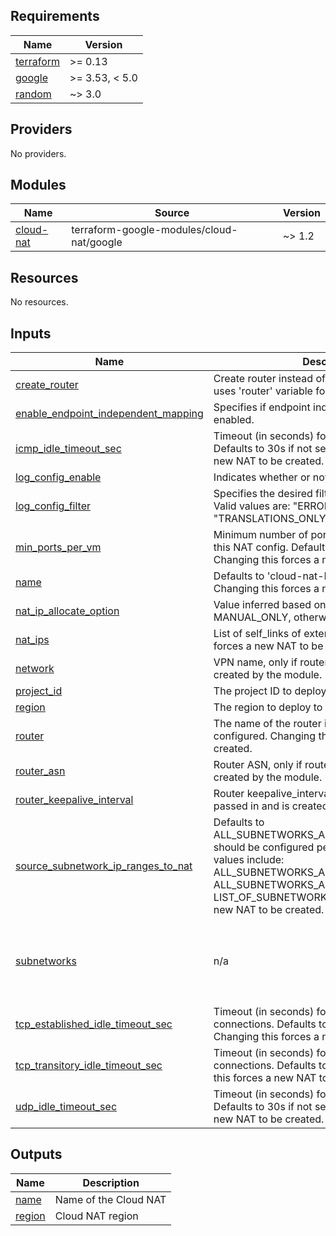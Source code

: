 <!-- BEGIN_TF_DOCS -->
## Requirements

| Name | Version |
|------|---------|
| <a name="requirement_terraform"></a> [terraform](#requirement\_terraform) | >= 0.13 |
| <a name="requirement_google"></a> [google](#requirement\_google) | >= 3.53, < 5.0 |
| <a name="requirement_random"></a> [random](#requirement\_random) | ~> 3.0 |

## Providers

No providers.

## Modules

| Name | Source | Version |
|------|--------|---------|
| <a name="module_cloud-nat"></a> [cloud-nat](#module\_cloud-nat) | terraform-google-modules/cloud-nat/google | ~> 1.2 |

## Resources

No resources.

## Inputs

| Name | Description | Type | Default | Required |
|------|-------------|------|---------|:--------:|
| <a name="input_create_router"></a> [create\_router](#input\_create\_router) | Create router instead of using an existing one, uses 'router' variable for new resource name. | `bool` | `false` | no |
| <a name="input_enable_endpoint_independent_mapping"></a> [enable\_endpoint\_independent\_mapping](#input\_enable\_endpoint\_independent\_mapping) | Specifies if endpoint independent mapping is enabled. | `bool` | `null` | no |
| <a name="input_icmp_idle_timeout_sec"></a> [icmp\_idle\_timeout\_sec](#input\_icmp\_idle\_timeout\_sec) | Timeout (in seconds) for ICMP connections. Defaults to 30s if not set. Changing this forces a new NAT to be created. | `string` | `"30"` | no |
| <a name="input_log_config_enable"></a> [log\_config\_enable](#input\_log\_config\_enable) | Indicates whether or not to export logs | `bool` | `false` | no |
| <a name="input_log_config_filter"></a> [log\_config\_filter](#input\_log\_config\_filter) | Specifies the desired filtering of logs on this NAT. Valid values are: "ERRORS\_ONLY", "TRANSLATIONS\_ONLY", "ALL" | `string` | `"ALL"` | no |
| <a name="input_min_ports_per_vm"></a> [min\_ports\_per\_vm](#input\_min\_ports\_per\_vm) | Minimum number of ports allocated to a VM from this NAT config. Defaults to 64 if not set. Changing this forces a new NAT to be created. | `string` | `"64"` | no |
| <a name="input_name"></a> [name](#input\_name) | Defaults to 'cloud-nat-RANDOM\_SUFFIX'. Changing this forces a new NAT to be created. | `string` | n/a | yes |
| <a name="input_nat_ip_allocate_option"></a> [nat\_ip\_allocate\_option](#input\_nat\_ip\_allocate\_option) | Value inferred based on nat\_ips. If present set to MANUAL\_ONLY, otherwise AUTO\_ONLY. | `string` | `"false"` | no |
| <a name="input_nat_ips"></a> [nat\_ips](#input\_nat\_ips) | List of self\_links of external IPs. Changing this forces a new NAT to be created. | `list(string)` | `[]` | no |
| <a name="input_network"></a> [network](#input\_network) | VPN name, only if router is not passed in and is created by the module. | `string` | `""` | no |
| <a name="input_project_id"></a> [project\_id](#input\_project\_id) | The project ID to deploy to | `string` | n/a | yes |
| <a name="input_region"></a> [region](#input\_region) | The region to deploy to | `string` | n/a | yes |
| <a name="input_router"></a> [router](#input\_router) | The name of the router in which this NAT will be configured. Changing this forces a new NAT to be created. | `string` | n/a | yes |
| <a name="input_router_asn"></a> [router\_asn](#input\_router\_asn) | Router ASN, only if router is not passed in and is created by the module. | `string` | `"64514"` | no |
| <a name="input_router_keepalive_interval"></a> [router\_keepalive\_interval](#input\_router\_keepalive\_interval) | Router keepalive\_interval, only if router is not passed in and is created by the module. | `string` | `"20"` | no |
| <a name="input_source_subnetwork_ip_ranges_to_nat"></a> [source\_subnetwork\_ip\_ranges\_to\_nat](#input\_source\_subnetwork\_ip\_ranges\_to\_nat) | Defaults to ALL\_SUBNETWORKS\_ALL\_IP\_RANGES. How NAT should be configured per Subnetwork. Valid values include: ALL\_SUBNETWORKS\_ALL\_IP\_RANGES, ALL\_SUBNETWORKS\_ALL\_PRIMARY\_IP\_RANGES, LIST\_OF\_SUBNETWORKS. Changing this forces a new NAT to be created. | `string` | `"ALL_SUBNETWORKS_ALL_IP_RANGES"` | no |
| <a name="input_subnetworks"></a> [subnetworks](#input\_subnetworks) | n/a | <pre>list(object({<br>    name                     = string,<br>    source_ip_ranges_to_nat  = list(string)<br>    secondary_ip_range_names = list(string)<br>  }))</pre> | `[]` | no |
| <a name="input_tcp_established_idle_timeout_sec"></a> [tcp\_established\_idle\_timeout\_sec](#input\_tcp\_established\_idle\_timeout\_sec) | Timeout (in seconds) for TCP established connections. Defaults to 1200s if not set. Changing this forces a new NAT to be created. | `string` | `"1200"` | no |
| <a name="input_tcp_transitory_idle_timeout_sec"></a> [tcp\_transitory\_idle\_timeout\_sec](#input\_tcp\_transitory\_idle\_timeout\_sec) | Timeout (in seconds) for TCP transitory connections. Defaults to 30s if not set. Changing this forces a new NAT to be created. | `string` | `"30"` | no |
| <a name="input_udp_idle_timeout_sec"></a> [udp\_idle\_timeout\_sec](#input\_udp\_idle\_timeout\_sec) | Timeout (in seconds) for UDP connections. Defaults to 30s if not set. Changing this forces a new NAT to be created. | `string` | `"30"` | no |

## Outputs

| Name | Description |
|------|-------------|
| <a name="output_name"></a> [name](#output\_name) | Name of the Cloud NAT |
| <a name="output_region"></a> [region](#output\_region) | Cloud NAT region |
<!-- END_TF_DOCS -->